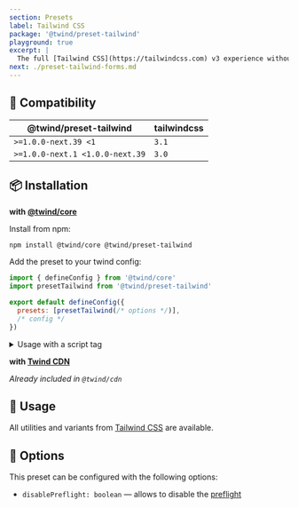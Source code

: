 ```yaml
---
section: Presets
label: Tailwind CSS
package: '@twind/preset-tailwind'
playground: true
excerpt: |
  The full [Tailwind CSS](https://tailwindcss.com) v3 experience without any build step right in the browser or any other environment like Node.js, deno, workers, ...
next: ./preset-tailwind-forms.md
---
```


## 🤝 Compatibility

| @twind/preset-tailwind          | tailwindcss |
| ------------------------------- | ----------- |
| `>=1.0.0-next.39 <1`            | `3.1`       |
| `>=1.0.0-next.1 <1.0.0-next.39` | `3.0`       |

## 📦 Installation

**with [@twind/core](https://github.com/tw-in-js/twind/tree/main/packages/core)**

Install from npm:

```sh
npm install @twind/core @twind/preset-tailwind
```

Add the preset to your twind config:

```js title="twind.config.js"
import { defineConfig } from '@twind/core'
import presetTailwind from '@twind/preset-tailwind'

export default defineConfig({
  presets: [presetTailwind(/* options */)],
  /* config */
})
```

<details><summary>Usage with a script tag</summary>

```html
<head>
  <script
    src="https://cdn.jsdelivr.net/combine/npm/twind,npm/@twind/preset-tailwind"
    crossorigin
  ></script>
  <script>
    twind.install({
      presets: [twind.presetTailwind(/* options */)],
      /* config */
    })
  </script>
</head>
```

</details>

**with [Twind CDN](./installation#twind-cdn)**

_Already included in `@twind/cdn`_

## 🙇 Usage

All utilities and variants from [Tailwind CSS](https://tailwindcss.com) are available.

## 🔧 Options

This preset can be configured with the following options:

- `disablePreflight: boolean` — allows to disable the [preflight](https://tailwindcss.com/docs/preflight)
